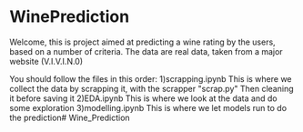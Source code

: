 # WinePrediction

Welcome, this is project aimed at predicting a wine rating by the users, based on a number of criteria.
The data are real data, taken from a major website (V.I.V.I.N.0)

You should follow the files in this order:
1)scrapping.ipynb
This is where we collect the data by scrapping it, with the scrapper "scrap.py"
Then cleaning it before saving it
2)EDA.ipynb
This is where we look at the data and do some exploration
3)modelling.ipynb
This is where we let models run to do the prediction# Wine_Prediction
